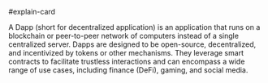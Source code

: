 #explain-card 

A Dapp (short for decentralized application) is an application that runs on a blockchain or peer-to-peer network of computers instead of a single centralized server. Dapps are designed to be open-source, decentralized, and incentivized by tokens or other mechanisms. They leverage smart contracts to facilitate trustless interactions and can encompass a wide range of use cases, including finance (DeFi), gaming, and social media.